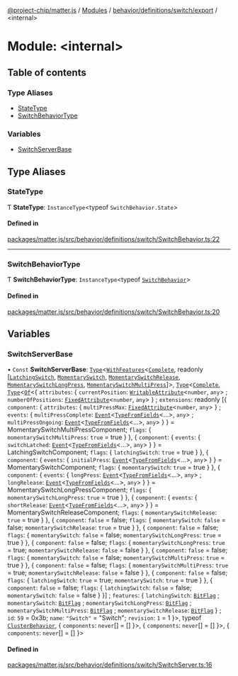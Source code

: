 [@project-chip/matter.js](../README.md) / [Modules](../modules.md) / [behavior/definitions/switch/export](behavior_definitions_switch_export.md) / \<internal\>

# Module: \<internal\>

## Table of contents

### Type Aliases

- [StateType](behavior_definitions_switch_export._internal_.md#statetype)
- [SwitchBehaviorType](behavior_definitions_switch_export._internal_.md#switchbehaviortype)

### Variables

- [SwitchServerBase](behavior_definitions_switch_export._internal_.md#switchserverbase)

## Type Aliases

### StateType

Ƭ **StateType**: `InstanceType`\<typeof `SwitchBehavior.State`\>

#### Defined in

[packages/matter.js/src/behavior/definitions/switch/SwitchBehavior.ts:22](https://github.com/project-chip/matter.js/blob/904d0c9b952b91f28a21803759c5e5c66ee4d272/packages/matter.js/src/behavior/definitions/switch/SwitchBehavior.ts#L22)

___

### SwitchBehaviorType

Ƭ **SwitchBehaviorType**: `InstanceType`\<typeof [`SwitchBehavior`](behavior_definitions_switch_export.md#switchbehavior)\>

#### Defined in

[packages/matter.js/src/behavior/definitions/switch/SwitchBehavior.ts:20](https://github.com/project-chip/matter.js/blob/904d0c9b952b91f28a21803759c5e5c66ee4d272/packages/matter.js/src/behavior/definitions/switch/SwitchBehavior.ts#L20)

## Variables

### SwitchServerBase

• `Const` **SwitchServerBase**: [`Type`](../interfaces/behavior_cluster_export.ClusterBehavior.Type.md)\<[`WithFeatures`](cluster_export.ClusterComposer.md#withfeatures)\<[`Complete`](../interfaces/cluster_export.Switch.Complete.md), readonly [[`LatchingSwitch`](../enums/cluster_export.Switch.Feature.md#latchingswitch), [`MomentarySwitch`](../enums/cluster_export.Switch.Feature.md#momentaryswitch), [`MomentarySwitchRelease`](../enums/cluster_export.Switch.Feature.md#momentaryswitchrelease), [`MomentarySwitchLongPress`](../enums/cluster_export.Switch.Feature.md#momentaryswitchlongpress), [`MomentarySwitchMultiPress`](../enums/cluster_export.Switch.Feature.md#momentaryswitchmultipress)]\>, [`Type`](../interfaces/behavior_cluster_export.ClusterBehavior.Type.md)\<[`Complete`](../interfaces/cluster_export.Switch.Complete.md), [`Type`](../interfaces/behavior_cluster_export.ClusterBehavior.Type.md)\<[`Of`](../interfaces/cluster_export.ClusterType.Of.md)\<\{ `attributes`: \{ `currentPosition`: [`WritableAttribute`](../interfaces/cluster_export.WritableAttribute.md)\<`number`, `any`\> ; `numberOfPositions`: [`FixedAttribute`](../interfaces/cluster_export.FixedAttribute.md)\<`number`, `any`\>  } ; `extensions`: readonly [\{ `component`: \{ `attributes`: \{ `multiPressMax`: [`FixedAttribute`](../interfaces/cluster_export.FixedAttribute.md)\<`number`, `any`\>  } ; `events`: \{ `multiPressComplete`: [`Event`](../interfaces/cluster_export.Event.md)\<[`TypeFromFields`](tlv_export.md#typefromfields)\<...\>, `any`\> ; `multiPressOngoing`: [`Event`](../interfaces/cluster_export.Event.md)\<[`TypeFromFields`](tlv_export.md#typefromfields)\<...\>, `any`\>  }  } = MomentarySwitchMultiPressComponent; `flags`: \{ `momentarySwitchMultiPress`: ``true`` = true }  }, \{ `component`: \{ `events`: \{ `switchLatched`: [`Event`](../interfaces/cluster_export.Event.md)\<[`TypeFromFields`](tlv_export.md#typefromfields)\<...\>, `any`\>  }  } = LatchingSwitchComponent; `flags`: \{ `latchingSwitch`: ``true`` = true }  }, \{ `component`: \{ `events`: \{ `initialPress`: [`Event`](../interfaces/cluster_export.Event.md)\<[`TypeFromFields`](tlv_export.md#typefromfields)\<...\>, `any`\>  }  } = MomentarySwitchComponent; `flags`: \{ `momentarySwitch`: ``true`` = true }  }, \{ `component`: \{ `events`: \{ `longPress`: [`Event`](../interfaces/cluster_export.Event.md)\<[`TypeFromFields`](tlv_export.md#typefromfields)\<...\>, `any`\> ; `longRelease`: [`Event`](../interfaces/cluster_export.Event.md)\<[`TypeFromFields`](tlv_export.md#typefromfields)\<...\>, `any`\>  }  } = MomentarySwitchLongPressComponent; `flags`: \{ `momentarySwitchLongPress`: ``true`` = true }  }, \{ `component`: \{ `events`: \{ `shortRelease`: [`Event`](../interfaces/cluster_export.Event.md)\<[`TypeFromFields`](tlv_export.md#typefromfields)\<...\>, `any`\>  }  } = MomentarySwitchReleaseComponent; `flags`: \{ `momentarySwitchRelease`: ``true`` = true }  }, \{ `component`: ``false`` = false; `flags`: \{ `momentarySwitch`: ``false`` = false; `momentarySwitchRelease`: ``true`` = true }  }, \{ `component`: ``false`` = false; `flags`: \{ `momentarySwitch`: ``false`` = false; `momentarySwitchLongPress`: ``true`` = true }  }, \{ `component`: ``false`` = false; `flags`: \{ `momentarySwitchLongPress`: ``true`` = true; `momentarySwitchRelease`: ``false`` = false }  }, \{ `component`: ``false`` = false; `flags`: \{ `momentarySwitch`: ``false`` = false; `momentarySwitchMultiPress`: ``true`` = true }  }, \{ `component`: ``false`` = false; `flags`: \{ `momentarySwitchMultiPress`: ``true`` = true; `momentarySwitchRelease`: ``false`` = false }  }, \{ `component`: ``false`` = false; `flags`: \{ `latchingSwitch`: ``true`` = true; `momentarySwitch`: ``true`` = true }  }, \{ `component`: ``false`` = false; `flags`: \{ `latchingSwitch`: ``false`` = false; `momentarySwitch`: ``false`` = false }  }] ; `features`: \{ `latchingSwitch`: [`BitFlag`](schema_export.md#bitflag) ; `momentarySwitch`: [`BitFlag`](schema_export.md#bitflag) ; `momentarySwitchLongPress`: [`BitFlag`](schema_export.md#bitflag) ; `momentarySwitchMultiPress`: [`BitFlag`](schema_export.md#bitflag) ; `momentarySwitchRelease`: [`BitFlag`](schema_export.md#bitflag)  } ; `id`: ``59`` = 0x3b; `name`: ``"Switch"`` = "Switch"; `revision`: ``1`` = 1 }\>, typeof [`ClusterBehavior`](behavior_cluster_export.ClusterBehavior.md), \{ `components`: `never`[] = [] }\>, \{ `components`: `never`[] = [] }\>, \{ `components`: `never`[] = [] }\>

#### Defined in

[packages/matter.js/src/behavior/definitions/switch/SwitchServer.ts:16](https://github.com/project-chip/matter.js/blob/904d0c9b952b91f28a21803759c5e5c66ee4d272/packages/matter.js/src/behavior/definitions/switch/SwitchServer.ts#L16)
